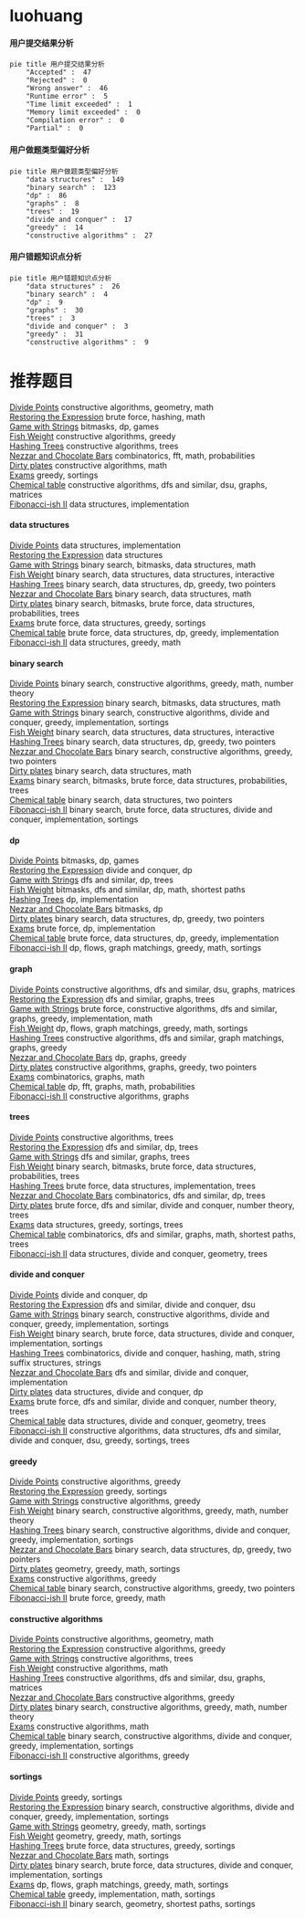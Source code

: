 # luohuang
<!-- tabs:start -->
#### **用户提交结果分析**

```mermaid
pie title 用户提交结果分析
    "Accepted" :  47
    "Rejected" :  0
    "Wrong answer" :  46
    "Runtime error" :  5
    "Time limit exceeded" :  1
    "Memory limit exceeded" :  0
    "Compilation error" :  0
    "Partial" :  0
```
#### **用户做题类型偏好分析**

```mermaid
pie title 用户做题类型偏好分析
    "data structures" :  149
    "binary search" :  123
    "dp" :  86
    "graphs" :  8
    "trees" :  19
    "divide and conquer" :  17
    "greedy" :  14
    "constructive algorithms" :  27
```
#### **用户错题知识点分析**

```mermaid
pie title 用户错题知识点分析
    "data structures" :  26
    "binary search" :  4
    "dp" :  9
    "graphs" :  30
    "trees" :  3
    "divide and conquer" :  3
    "greedy" :  31
    "constructive algorithms" :  9
```
<!-- tabs:end -->
# 推荐题目
[Divide Points](http://codeforces.com/problemset/problem/1270/E)		constructive algorithms,
                        geometry,
                        math		  
[Restoring the Expression](http://codeforces.com/problemset/problem/898/F)		brute force,
                        hashing,
                        math		  
[Game with Strings](http://codeforces.com/problemset/problem/354/B)		bitmasks,
                        dp,
                        games		  
[Fish Weight](http://codeforces.com/problemset/problem/297/B)		constructive algorithms,
                        greedy		  
[Hashing Trees](http://codeforces.com/problemset/problem/901/A)		constructive algorithms,
                        trees		  
[Nezzar and Chocolate Bars](http://codeforces.com/problemset/problem/1477/F)		combinatorics,
                        fft,
                        math,
                        probabilities		  
[Dirty plates](http://codeforces.com/problemset/problem/737/F)		constructive algorithms,
                        math		  
[Exams](http://codeforces.com/problemset/problem/479/C)		greedy,
                        sortings		  
[Chemical table](https://codeforces.com/contest/1013/problem/D)		constructive algorithms,
                        dfs and similar,
                        dsu,
                        graphs,
                        matrices		  
[Fibonacci-ish II](http://codeforces.com/problemset/problem/633/H)		data structures,
                        implementation		  
<!-- tabs:start -->
#### **data structures**
[Divide Points](http://codeforces.com/problemset/problem/633/H)		data structures,
                        implementation		  
[Restoring the Expression](https://codeforces.com/contest/1053/problem/C)		data structures		  
[Game with Strings](http://codeforces.com/problemset/problem/241/B)		binary search,
                        bitmasks,
                        data structures,
                        math		  
[Fish Weight](http://codeforces.com/problemset/problem/1466/I)		binary search,
                        data structures,
                        data structures,
                        interactive		  
[Hashing Trees](http://codeforces.com/problemset/problem/1492/C)		binary search,
                        data structures,
                        dp,
                        greedy,
                        two pointers		  
[Nezzar and Chocolate Bars](http://codeforces.com/problemset/problem/1490/G)		binary search,
                        data structures,
                        math		  
[Dirty plates](http://codeforces.com/problemset/problem/1479/D)		binary search,
                        bitmasks,
                        brute force,
                        data structures,
                        probabilities,
                        trees		  
[Exams](http://codeforces.com/problemset/problem/1497/A)		brute force,
                        data structures,
                        greedy,
                        sortings		  
[Chemical table](http://codeforces.com/problemset/problem/1491/C)		brute force,
                        data structures,
                        dp,
                        greedy,
                        implementation		  
[Fibonacci-ish II](http://codeforces.com/problemset/problem/1492/B)		data structures,
                        greedy,
                        math		  
#### **binary search**
[Divide Points](http://codeforces.com/problemset/problem/1081/E)		binary search,
                        constructive algorithms,
                        greedy,
                        math,
                        number theory		  
[Restoring the Expression](http://codeforces.com/problemset/problem/241/B)		binary search,
                        bitmasks,
                        data structures,
                        math		  
[Game with Strings](http://codeforces.com/problemset/problem/1237/C2)		binary search,
                        constructive algorithms,
                        divide and conquer,
                        greedy,
                        implementation,
                        sortings		  
[Fish Weight](http://codeforces.com/problemset/problem/1466/I)		binary search,
                        data structures,
                        data structures,
                        interactive		  
[Hashing Trees](http://codeforces.com/problemset/problem/1492/C)		binary search,
                        data structures,
                        dp,
                        greedy,
                        two pointers		  
[Nezzar and Chocolate Bars](http://codeforces.com/problemset/problem/1463/D)		binary search,
                        constructive algorithms,
                        greedy,
                        two pointers		  
[Dirty plates](http://codeforces.com/problemset/problem/1490/G)		binary search,
                        data structures,
                        math		  
[Exams](http://codeforces.com/problemset/problem/1479/D)		binary search,
                        bitmasks,
                        brute force,
                        data structures,
                        probabilities,
                        trees		  
[Chemical table](http://codeforces.com/problemset/problem/1436/E)		binary search,
                        data structures,
                        two pointers		  
[Fibonacci-ish II](http://codeforces.com/problemset/problem/1461/D)		binary search,
                        brute force,
                        data structures,
                        divide and conquer,
                        implementation,
                        sortings		  
#### **dp**
[Divide Points](http://codeforces.com/problemset/problem/354/B)		bitmasks,
                        dp,
                        games		  
[Restoring the Expression](http://codeforces.com/problemset/problem/1425/B)		divide and conquer,
                        dp		  
[Game with Strings](http://codeforces.com/problemset/problem/1092/F)		dfs and similar,
                        dp,
                        trees		  
[Fish Weight](http://codeforces.com/problemset/problem/1392/G)		bitmasks,
                        dfs and similar,
                        dp,
                        math,
                        shortest paths		  
[Hashing Trees](http://codeforces.com/problemset/problem/1310/B)		dp,
                        implementation		  
[Nezzar and Chocolate Bars](https://codeforces.com/contest/1053/problem/B)		bitmasks,
                        dp		  
[Dirty plates](http://codeforces.com/problemset/problem/1492/C)		binary search,
                        data structures,
                        dp,
                        greedy,
                        two pointers		  
[Exams](https://codeforces.com/contest/1457/problem/C)		brute force,
                        dp,
                        implementation		  
[Chemical table](http://codeforces.com/problemset/problem/1491/C)		brute force,
                        data structures,
                        dp,
                        greedy,
                        implementation		  
[Fibonacci-ish II](http://codeforces.com/problemset/problem/1437/C)		dp,
                        flows,
                        graph matchings,
                        greedy,
                        math,
                        sortings		  
#### **graph**
[Divide Points](https://codeforces.com/contest/1013/problem/D)		constructive algorithms,
                        dfs and similar,
                        dsu,
                        graphs,
                        matrices		  
[Restoring the Expression](http://codeforces.com/problemset/problem/22/E)		dfs and similar,
                        graphs,
                        trees		  
[Game with Strings](http://codeforces.com/problemset/problem/1487/C)		brute force,
                        constructive algorithms,
                        dfs and similar,
                        graphs,
                        greedy,
                        implementation,
                        math		  
[Fish Weight](http://codeforces.com/problemset/problem/1437/C)		dp,
                        flows,
                        graph matchings,
                        greedy,
                        math,
                        sortings		  
[Hashing Trees](http://codeforces.com/problemset/problem/1470/D)		constructive algorithms,
                        dfs and similar,
                        graph matchings,
                        graphs,
                        greedy		  
[Nezzar and Chocolate Bars](http://codeforces.com/problemset/problem/1476/C)		dp,
                        graphs,
                        greedy		  
[Dirty plates](http://codeforces.com/problemset/problem/1304/D)		constructive algorithms,
                        graphs,
                        greedy,
                        two pointers		  
[Exams](http://codeforces.com/problemset/problem/1475/C)		combinatorics,
                        graphs,
                        math		  
[Chemical table](http://codeforces.com/problemset/problem/553/E)		dp,
                        fft,
                        graphs,
                        math,
                        probabilities		  
[Fibonacci-ish II](http://codeforces.com/problemset/problem/1495/C)		constructive algorithms,
                        graphs		  
#### **trees**
[Divide Points](http://codeforces.com/problemset/problem/901/A)		constructive algorithms,
                        trees		  
[Restoring the Expression](http://codeforces.com/problemset/problem/1092/F)		dfs and similar,
                        dp,
                        trees		  
[Game with Strings](http://codeforces.com/problemset/problem/22/E)		dfs and similar,
                        graphs,
                        trees		  
[Fish Weight](http://codeforces.com/problemset/problem/1479/D)		binary search,
                        bitmasks,
                        brute force,
                        data structures,
                        probabilities,
                        trees		  
[Hashing Trees](http://codeforces.com/problemset/problem/1511/C)		brute force,
                        data structures,
                        implementation,
                        trees		  
[Nezzar and Chocolate Bars](http://codeforces.com/problemset/problem/1499/F)		combinatorics,
                        dfs and similar,
                        dp,
                        trees		  
[Dirty plates](http://codeforces.com/problemset/problem/1491/E)		brute force,
                        dfs and similar,
                        divide and conquer,
                        number theory,
                        trees		  
[Exams](http://codeforces.com/problemset/problem/1466/D)		data structures,
                        greedy,
                        sortings,
                        trees		  
[Chemical table](http://codeforces.com/problemset/problem/1495/D)		combinatorics,
                        dfs and similar,
                        graphs,
                        math,
                        shortest paths,
                        trees		  
[Fibonacci-ish II](http://codeforces.com/problemset/problem/1303/G)		data structures,
                        divide and conquer,
                        geometry,
                        trees		  
#### **divide and conquer**
[Divide Points](http://codeforces.com/problemset/problem/1425/B)		divide and conquer,
                        dp		  
[Restoring the Expression](http://codeforces.com/problemset/problem/19/E)		dfs and similar,
                        divide and conquer,
                        dsu		  
[Game with Strings](http://codeforces.com/problemset/problem/1237/C2)		binary search,
                        constructive algorithms,
                        divide and conquer,
                        greedy,
                        implementation,
                        sortings		  
[Fish Weight](http://codeforces.com/problemset/problem/1461/D)		binary search,
                        brute force,
                        data structures,
                        divide and conquer,
                        implementation,
                        sortings		  
[Hashing Trees](http://codeforces.com/problemset/problem/1466/G)		combinatorics,
                        divide and conquer,
                        hashing,
                        math,
                        string suffix structures,
                        strings		  
[Nezzar and Chocolate Bars](http://codeforces.com/problemset/problem/1490/D)		dfs and similar,
                        divide and conquer,
                        implementation		  
[Dirty plates](https://codeforces.com/contest/1483/problem/C)		data structures,
                        divide and conquer,
                        dp		  
[Exams](http://codeforces.com/problemset/problem/1491/E)		brute force,
                        dfs and similar,
                        divide and conquer,
                        number theory,
                        trees		  
[Chemical table](http://codeforces.com/problemset/problem/1303/G)		data structures,
                        divide and conquer,
                        geometry,
                        trees		  
[Fibonacci-ish II](http://codeforces.com/problemset/problem/1494/D)		constructive algorithms,
                        data structures,
                        dfs and similar,
                        divide and conquer,
                        dsu,
                        greedy,
                        sortings,
                        trees		  
#### **greedy**
[Divide Points](http://codeforces.com/problemset/problem/297/B)		constructive algorithms,
                        greedy		  
[Restoring the Expression](http://codeforces.com/problemset/problem/479/C)		greedy,
                        sortings		  
[Game with Strings](http://codeforces.com/problemset/problem/1017/C)		constructive algorithms,
                        greedy		  
[Fish Weight](http://codeforces.com/problemset/problem/1081/E)		binary search,
                        constructive algorithms,
                        greedy,
                        math,
                        number theory		  
[Hashing Trees](http://codeforces.com/problemset/problem/1237/C2)		binary search,
                        constructive algorithms,
                        divide and conquer,
                        greedy,
                        implementation,
                        sortings		  
[Nezzar and Chocolate Bars](http://codeforces.com/problemset/problem/1492/C)		binary search,
                        data structures,
                        dp,
                        greedy,
                        two pointers		  
[Dirty plates](https://codeforces.com/contest/1496/problem/C)		geometry,
                        greedy,
                        math,
                        sortings		  
[Exams](http://codeforces.com/problemset/problem/1493/A)		constructive algorithms,
                        greedy		  
[Chemical table](http://codeforces.com/problemset/problem/1463/D)		binary search,
                        constructive algorithms,
                        greedy,
                        two pointers		  
[Fibonacci-ish II](http://codeforces.com/problemset/problem/1462/C)		brute force,
                        greedy,
                        math		  
#### **constructive algorithms**
[Divide Points](http://codeforces.com/problemset/problem/1270/E)		constructive algorithms,
                        geometry,
                        math		  
[Restoring the Expression](http://codeforces.com/problemset/problem/297/B)		constructive algorithms,
                        greedy		  
[Game with Strings](http://codeforces.com/problemset/problem/901/A)		constructive algorithms,
                        trees		  
[Fish Weight](http://codeforces.com/problemset/problem/737/F)		constructive algorithms,
                        math		  
[Hashing Trees](https://codeforces.com/contest/1013/problem/D)		constructive algorithms,
                        dfs and similar,
                        dsu,
                        graphs,
                        matrices		  
[Nezzar and Chocolate Bars](http://codeforces.com/problemset/problem/1017/C)		constructive algorithms,
                        greedy		  
[Dirty plates](http://codeforces.com/problemset/problem/1081/E)		binary search,
                        constructive algorithms,
                        greedy,
                        math,
                        number theory		  
[Exams](http://codeforces.com/problemset/problem/1343/B)		constructive algorithms,
                        math		  
[Chemical table](http://codeforces.com/problemset/problem/1237/C2)		binary search,
                        constructive algorithms,
                        divide and conquer,
                        greedy,
                        implementation,
                        sortings		  
[Fibonacci-ish II](http://codeforces.com/problemset/problem/1493/A)		constructive algorithms,
                        greedy		  
#### **sortings**
[Divide Points](http://codeforces.com/problemset/problem/479/C)		greedy,
                        sortings		  
[Restoring the Expression](http://codeforces.com/problemset/problem/1237/C2)		binary search,
                        constructive algorithms,
                        divide and conquer,
                        greedy,
                        implementation,
                        sortings		  
[Game with Strings](https://codeforces.com/contest/1496/problem/C)		geometry,
                        greedy,
                        math,
                        sortings		  
[Fish Weight](http://codeforces.com/problemset/problem/1495/A)		geometry,
                        greedy,
                        math,
                        sortings		  
[Hashing Trees](http://codeforces.com/problemset/problem/1497/A)		brute force,
                        data structures,
                        greedy,
                        sortings		  
[Nezzar and Chocolate Bars](http://codeforces.com/problemset/problem/1427/A)		math,
                        sortings		  
[Dirty plates](http://codeforces.com/problemset/problem/1461/D)		binary search,
                        brute force,
                        data structures,
                        divide and conquer,
                        implementation,
                        sortings		  
[Exams](http://codeforces.com/problemset/problem/1437/C)		dp,
                        flows,
                        graph matchings,
                        greedy,
                        math,
                        sortings		  
[Chemical table](http://codeforces.com/problemset/problem/1473/A)		greedy,
                        implementation,
                        math,
                        sortings		  
[Fibonacci-ish II](http://codeforces.com/problemset/problem/1486/B)		binary search,
                        geometry,
                        shortest paths,
                        sortings		  
<!-- tabs:end -->
